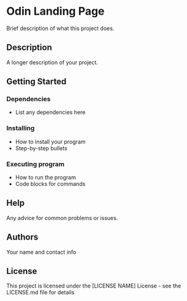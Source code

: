 # Odin Landing Page

Brief description of what this project does.

## Description

A longer description of your project.

## Getting Started

### Dependencies

- List any dependencies here

### Installing

- How to install your program
- Step-by-step bullets

### Executing program

- How to run the program
- Code blocks for commands

## Help

Any advice for common problems or issues.

## Authors

Your name and contact info

## License

This project is licensed under the [LICENSE NAME] License - see the LICENSE.md file for details
